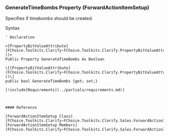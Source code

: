 ﻿### GenerateTimeBombs Property (ForwardActionItemSetup)

Specifies if timebombs should be created.

Syntax

```vbnet
' Declaration

<[PropertyBitValueAttribute](FChoice.Toolkits.Clarify~FChoice.Toolkits.Clarify.PropertyBitValueAttribute.md)()>
Public Property GenerateTimeBombs As Boolean

\[[PropertyBitValueAttribute](FChoice.Toolkits.Clarify~FChoice.Toolkits.Clarify.PropertyBitValueAttribute.md)()\]
public bool GenerateTimeBombs {get; set;}

[!include[Requirements](../partials/requirements.md)]



#### Reference

[ForwardActionItemSetup Class](FChoice.Toolkits.Clarify~FChoice.Toolkits.Clarify.Sales.ForwardActionItemSetup.md)  
[ForwardActionItemSetup Members](FChoice.Toolkits.Clarify~FChoice.Toolkits.Clarify.Sales.ForwardActionItemSetup_members.md)